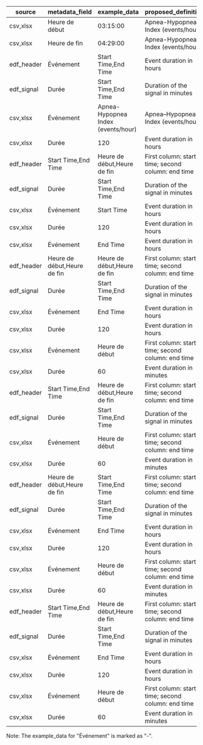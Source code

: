 | source | metadata_field | example_data | proposed_definition |
| --- | --- | --- | --- |
| csv,xlsx | Heure de début | 03:15:00 | Apnea-Hypopnea Index (events/hour) |
| csv,xlsx | Heure de fin | 04:29:00 | Apnea-Hypopnea Index (events/hour) |
| edf_header | Événement | Start Time,End Time | Event duration in hours |
| edf_signal | Durée | Start Time,End Time | Duration of the signal in minutes |
| csv,xlsx | Événement | Apnea-Hypopnea Index (events/hour) | Apnea–Hypopnea Index (events/hour) |
| csv,xlsx | Durée | 120 | Event duration in hours |
| edf_header | Start Time,End Time | Heure de début,Heure de fin | First column: start time; second column: end time |
| edf_signal | Durée | Start Time,End Time | Duration of the signal in minutes |
| csv,xlsx | Événement | Start Time | Event duration in hours |
| csv,xlsx | Durée | 120 | Event duration in hours |
| csv,xlsx | Événement | End Time | Event duration in hours |
| edf_header | Heure de début,Heure de fin | Heure de début,Heure de fin | First column: start time; second column: end time |
| edf_signal | Durée | Start Time,End Time | Duration of the signal in minutes |
| csv,xlsx | Événement | End Time | Event duration in hours |
| csv,xlsx | Durée | 120 | Event duration in hours |
| csv,xlsx | Événement | Heure de début | First column: start time; second column: end time |
| csv,xlsx | Durée | 60 | Event duration in minutes |
| edf_header | Start Time,End Time | Heure de début,Heure de fin | First column: start time; second column: end time |
| edf_signal | Durée | Start Time,End Time | Duration of the signal in minutes |
| csv,xlsx | Événement | Heure de début | First column: start time; second column: end time |
| csv,xlsx | Durée | 60 | Event duration in minutes |
| edf_header | Heure de début,Heure de fin | Start Time,End Time | First column: start time; second column: end time |
| edf_signal | Durée | Start Time,End Time | Duration of the signal in minutes |
| csv,xlsx | Événement | End Time | Event duration in hours |
| csv,xlsx | Durée | 120 | Event duration in hours |
| csv,xlsx | Événement | Heure de début | First column: start time; second column: end time |
| csv,xlsx | Durée | 60 | Event duration in minutes |
| edf_header | Start Time,End Time | Heure de début,Heure de fin | First column: start time; second column: end time |
| edf_signal | Durée | Start Time,End Time | Duration of the signal in minutes |
| csv,xlsx | Événement | End Time | Event duration in hours |
| csv,xlsx | Durée | 120 | Event duration in hours |
| csv,xlsx | Événement | Heure de début | First column: start time; second column: end time |
| csv,xlsx | Durée | 60 | Event duration in minutes |
Note: The example_data for "Événement" is marked as "-".
